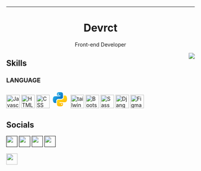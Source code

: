 <hr>
<h1 align="center">
Devrct
</h1>
<p align="center">
Front-end Developer
</p>
<img align="right" src="https://i.pinimg.com/originals/e4/26/70/e426702edf874b181aced1e2fa5c6cde.gif"/>



 <h2>Skills</h2>
 <h3>LANGUAGE</h3>
<p align="left">
<img src="https://raw.githubusercontent.com/danielcranney/readme-generator/main/public/icons/skills/javascript-colored.svg" width="36" height="36" alt="Javascript" 
title="Javascript"/>
<img src="https://raw.githubusercontent.com/danielcranney/readme-generator/main/public/icons/skills/html5-colored.svg" width="36" height="36" alt="HTML" 
title="HTML"/>
<img src="https://raw.githubusercontent.com/danielcranney/readme-generator/main/public/icons/skills/css3-colored.svg" width="36" height="36" alt="CSS" 
title="CSS"/>
 <svg xmlns="http://www.w3.org/2000/svg" viewBox="0 0 48 48" width="48px" height="48px"><linearGradient id="goqfu1ZNmEnUrQDJEQ1bUa" x1="10.458" x2="26.314" y1="12.972" y2="26.277" gradientUnits="userSpaceOnUse"><stop offset="0" stop-color="#26abe7"/><stop offset="1" stop-color="#086dbf"/></linearGradient><path fill="url(#goqfu1ZNmEnUrQDJEQ1bUa)" d="M24.047,5c-1.555,0.005-2.633,0.142-3.936,0.367c-3.848,0.67-4.549,2.077-4.549,4.67V14h9v2 H15.22h-4.35c-2.636,0-4.943,1.242-5.674,4.219c-0.826,3.417-0.863,5.557,0,9.125C5.851,32.005,7.294,34,9.931,34h3.632v-5.104 c0-2.966,2.686-5.896,5.764-5.896h7.236c2.523,0,5-1.862,5-4.377v-8.586c0-2.439-1.759-4.263-4.218-4.672 C27.406,5.359,25.589,4.994,24.047,5z M19.063,9c0.821,0,1.5,0.677,1.5,1.502c0,0.833-0.679,1.498-1.5,1.498 c-0.837,0-1.5-0.664-1.5-1.498C17.563,9.68,18.226,9,19.063,9z"/><linearGradient id="goqfu1ZNmEnUrQDJEQ1bUb" x1="35.334" x2="23.517" y1="37.911" y2="21.034" gradientUnits="userSpaceOnUse"><stop offset="0" stop-color="#feb705"/><stop offset="1" stop-color="#ffda1c"/></linearGradient><path fill="url(#goqfu1ZNmEnUrQDJEQ1bUb)" d="M23.078,43c1.555-0.005,2.633-0.142,3.936-0.367c3.848-0.67,4.549-2.077,4.549-4.67V34h-9v-2 h9.343h4.35c2.636,0,4.943-1.242,5.674-4.219c0.826-3.417,0.863-5.557,0-9.125C41.274,15.995,39.831,14,37.194,14h-3.632v5.104 c0,2.966-2.686,5.896-5.764,5.896h-7.236c-2.523,0-5,1.862-5,4.377v8.586c0,2.439,1.759,4.263,4.218,4.672 C19.719,42.641,21.536,43.006,23.078,43z M28.063,39c-0.821,0-1.5-0.677-1.5-1.502c0-0.833,0.679-1.498,1.5-1.498 c0.837,0,1.5,0.664,1.5,1.498C29.563,38.32,28.899,39,28.063,39z"/></svg>
<img src="https://upload.wikimedia.org/wikipedia/commons/d/d5/Tailwind_CSS_Logo.svg" width="36" height="36" alt="tailwind" title="Tailwind" />
<img src="https://raw.githubusercontent.com/danielcranney/readme-generator/main/public/icons/skills/bootstrap-colored.svg" width="36" height="36" alt="Bootstrap"
title="Bootstrap"/>
<img src="https://raw.githubusercontent.com/danielcranney/readme-generator/main/public/icons/skills/sass-colored.svg" width="36" height="36" alt="Sass"
title="Sass"/>
<img src="https://icon-library.com/images/django-icon/django-icon-0.jpg" width="36" height="36" alt="Django"
title="Django"/>
<img src="https://raw.githubusercontent.com/danielcranney/readme-generator/main/public/icons/skills/figma-colored.svg" width="36" height="36" alt="Figma"
title="Figma"/>

</p>
    
    
             
             
 <h2> Socials </h2>
                  
<p align="left">
<a href="" target="_blank" rel="noreferrer"><img src="https://raw.githubusercontent.com/danielcranney/readme-generator/main/public/icons/socials/instagram.svg" width="30" height="30" /></a>
<a href="" target="_blank" rel="noreferrer"><img src="https://raw.githubusercontent.com/danielcranney/readme-generator/main/public/icons/socials/github-dark.svg" width="30" height="30" /></a>
<a href="" target="_blank" rel="noreferrer"><img src="https://raw.githubusercontent.com/danielcranney/readme-generator/main/public/icons/socials/linkedin.svg" width="30" height="30" /></a>
<a href="" target="_blank" rel="noreferrer"><img src="https://raw.githubusercontent.com/danielcranney/readme-generator/main/public/icons/socials/twitter.svg" width="30" height="30" /></a>  </p>
<a href"" target="_blank" rel="noreferrer"><img src="https://upload.wikimedia.org/wikipedia/commons/thumb/8/82/Telegram_logo.svg/1024px-Telegram_logo.svg.png" width="30" height="30"/></a>
<br>
